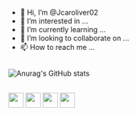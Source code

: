 - 👋 Hi, I’m @Jcaroliver02
- 👀 I’m interested in ...
- 🌱 I’m currently learning ...
- 💞️ I’m looking to collaborate on ...
- 📫 How to reach me ...
##
 ![Anurag's GitHub stats](https://github-readme-stats.vercel.app/api?username=Jcaroliver02&show_icons=true&theme=radical)
##


<img src="https://cdn.jsdelivr.net/gh/devicons/devicon/icons/html5/html5-original.svg" height=30px width=30px />

<img src="https://cdn.jsdelivr.net/gh/devicons/devicon/icons/css3/css3-original.svg" height=30px width=30px/>

<img src="https://cdn.jsdelivr.net/gh/devicons/devicon/icons/python/python-original.svg" height=30px width=30px />

<img src="https://cdn.jsdelivr.net/gh/devicons/devicon/icons/java/java-original.svg" height=30px width=30px  />
          
                    
    
          
          
          

<!---
Jcaroliver02/Jcaroliver02 is a ✨ special ✨ repository because its `README.md` (this file) appears on your GitHub profile.
You can click the Preview link to take a look at your changes.
--->
